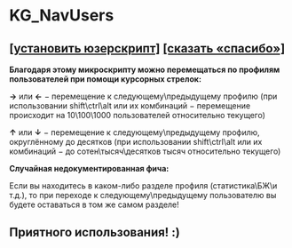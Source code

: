 # KG_NavUsers
## [[установить юзерскрипт]](../../../raw/main/KG_NavUsers.user.js) [[сказать «спасибо»]](http://klavogonki.ru/u/#/111001/)

**Благодаря этому микроскрипту можно перемещаться по профилям пользователей при помощи курсорных стрелок:**

**→** или **←** − перемещение к следующему\предыдущему профилю (при использовании shift\ctrl\alt или их комбинаций − перемещение происходит на 10\100\1000 пользователей относительно текущего)

**↑** или **↓** − перемещение к следующему\предыдущему профилю, округлённому до десятков (при использовании shift\ctrl\alt или их комбинаций − до сотен\тысяч\десятков тысяч относительно текущего)

__Случайная недокументированная фича:__

Если вы находитесь в каком-либо разделе профиля (статистика\БЖ\и т.д.), то при переходе к следующему\предыдущему пользователю вы будете оставаться в том же самом разделе!

## Приятного использования! :)

